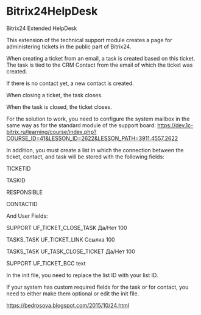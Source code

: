 # Bitrix24HelpDesk
 Bitrix24 Extended HelpDesk
 
This extension of the technical support module creates a page for administering tickets in the public part of Bitrix24.

When creating a ticket from an email, a task is created based on this ticket. The task is tied to the CRM Contact from the email of which the ticket was created. 

If there is no contact yet, a new contact is created.

When closing a ticket, the task closes.

When the task is closed, the ticket closes.

For the solution to work, you need to configure the system mailbox in the same way as for the standard module of the support board: https://dev.1c-bitrix.ru/learning/course/index.php?COURSE_ID=41&LESSON_ID=2622&LESSON_PATH=3911.4557.2622

In addition, you must create a list in which the connection between the ticket, contact, and task will be stored with the following fields:

TICKETID

TASKID

RESPONSIBLE

CONTACTID


And User Fields:

SUPPORT	UF_TICKET_CLOSE_TASK	Да/Нет	100

TASKS_TASK	UF_TICKET_LINK	Ссылка	100

TASKS_TASK	UF_TASK_CLOSE_TICKET	Да/Нет	100

SUPPORT UF_TICKET_BCC text


In the init file, you need to replace the list ID with your list ID.

If your system has custom required fields for the task or for contact, you need to either make them optional or edit the init file.
 
 https://bedrosova.blogspot.com/2015/10/24.html
